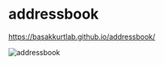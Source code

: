 # addressbook
https://basakkurtlab.github.io/addressbook/


![addressbook](https://user-images.githubusercontent.com/79793959/139824340-cafb89d9-6ed0-46db-b033-6a7e2780694b.png)
